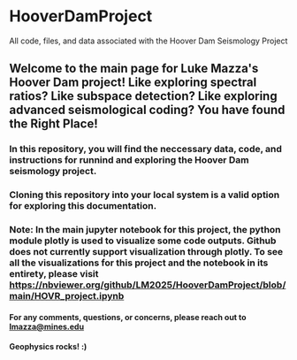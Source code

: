 # HooverDamProject
All code, files, and data associated with the Hoover Dam Seismology Project

## Welcome to the main page for Luke Mazza's Hoover Dam project! Like exploring spectral ratios? Like subspace detection? Like exploring advanced seismological coding? You have found the Right Place!

### In this repository, you will find the neccessary data, code, and instructions for runnind and exploring the Hoover Dam seismology project. 
### Cloning this repository into your local system is a valid option for exploring this documentation. 

### Note: In the main jupyter notebook for this project, the python module plotly is used to visualize some code outputs. Github does not currently support visualization through plotly. To see all the visualizations for this project and the notebook in its entirety, please visit https://nbviewer.org/github/LM2025/HooverDamProject/blob/main/HOVR_project.ipynb

#### For any comments, questions, or concerns, please reach out to lmazza@mines.edu

#### Geophysics rocks! :)
